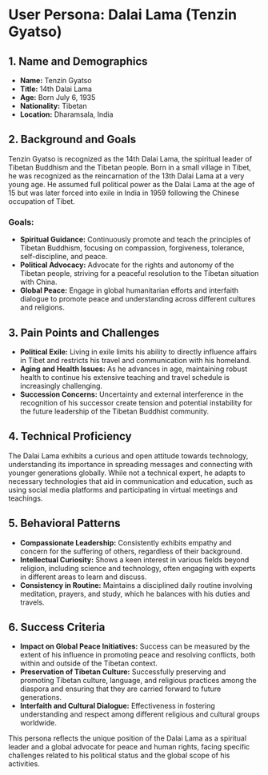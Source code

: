 # User Persona: Dalai Lama (Tenzin Gyatso)

## 1. Name and Demographics
- **Name:** Tenzin Gyatso
- **Title:** 14th Dalai Lama
- **Age:** Born July 6, 1935
- **Nationality:** Tibetan
- **Location:** Dharamsala, India

## 2. Background and Goals
Tenzin Gyatso is recognized as the 14th Dalai Lama, the spiritual leader of Tibetan Buddhism and the Tibetan people. Born in a small village in Tibet, he was recognized as the reincarnation of the 13th Dalai Lama at a very young age. He assumed full political power as the Dalai Lama at the age of 15 but was later forced into exile in India in 1959 following the Chinese occupation of Tibet.

### Goals:
- **Spiritual Guidance:** Continuously promote and teach the principles of Tibetan Buddhism, focusing on compassion, forgiveness, tolerance, self-discipline, and peace.
- **Political Advocacy:** Advocate for the rights and autonomy of the Tibetan people, striving for a peaceful resolution to the Tibetan situation with China.
- **Global Peace:** Engage in global humanitarian efforts and interfaith dialogue to promote peace and understanding across different cultures and religions.

## 3. Pain Points and Challenges
- **Political Exile:** Living in exile limits his ability to directly influence affairs in Tibet and restricts his travel and communication with his homeland.
- **Aging and Health Issues:** As he advances in age, maintaining robust health to continue his extensive teaching and travel schedule is increasingly challenging.
- **Succession Concerns:** Uncertainty and external interference in the recognition of his successor create tension and potential instability for the future leadership of the Tibetan Buddhist community.

## 4. Technical Proficiency
The Dalai Lama exhibits a curious and open attitude towards technology, understanding its importance in spreading messages and connecting with younger generations globally. While not a technical expert, he adapts to necessary technologies that aid in communication and education, such as using social media platforms and participating in virtual meetings and teachings.

## 5. Behavioral Patterns
- **Compassionate Leadership:** Consistently exhibits empathy and concern for the suffering of others, regardless of their background.
- **Intellectual Curiosity:** Shows a keen interest in various fields beyond religion, including science and technology, often engaging with experts in different areas to learn and discuss.
- **Consistency in Routine:** Maintains a disciplined daily routine involving meditation, prayers, and study, which he balances with his duties and travels.

## 6. Success Criteria
- **Impact on Global Peace Initiatives:** Success can be measured by the extent of his influence in promoting peace and resolving conflicts, both within and outside of the Tibetan context.
- **Preservation of Tibetan Culture:** Successfully preserving and promoting Tibetan culture, language, and religious practices among the diaspora and ensuring that they are carried forward to future generations.
- **Interfaith and Cultural Dialogue:** Effectiveness in fostering understanding and respect among different religious and cultural groups worldwide.

This persona reflects the unique position of the Dalai Lama as a spiritual leader and a global advocate for peace and human rights, facing specific challenges related to his political status and the global scope of his activities.